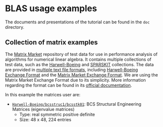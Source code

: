 # BLAS usage examples

The documents and presentations of the tutorial can be found in the `doc` directory.

## Collection of matrix examples

The [Matrix Market](https://math.nist.gov/MatrixMarket/index.html) repository of test data for use in performance analysis of algorithms for numerical linear algebra. It contains multiple collections of test data, such as the [Harwell-Boeing](https://math.nist.gov/MatrixMarket/data/Harwell-Boeing/) and [SPARSKIT](https://math.nist.gov/MatrixMarket/data/SPARSKIT/) collections. The data are provided in [multiple text file formats](https://math.nist.gov/MatrixMarket/formats.html), including [Harwell-Boeing Exchange Format](https://math.nist.gov/MatrixMarket/formats.html#hb) and the [Matrix Market Exchange Format](https://math.nist.gov/MatrixMarket/formats.html#MMformat). We are using the Matrix Market Exchange Format due to its simplicity. More information regarding the format can be found in its [official documentation](https://math.nist.gov/MatrixMarket/reports/MMformat.ps).

In this example the matrices user are:
- [`Harwell-Boeing/bcsstruc1/bcsstk01`](https://math.nist.gov/MatrixMarket/data/Harwell-Boeing/bcsstruc1/bcsstk01.html): BCS Structural Engineering Matrices (eigenvalue matrices)
    - Type: real symmetric positive definite
    - Size: 48 x 48, 224 entries


